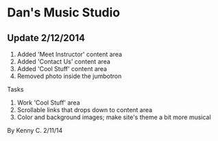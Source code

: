 # Dan's Music Studio 

## Update 2/12/2014

1. Added 'Meet Instructor' content area
2. Added 'Contact Us' content area
3. Added 'Cool Stuff' content area
4. Removed photo inside the jumbotron

Tasks

1. Work 'Cool Stuff' area
2. Scrollable links that drops down to content area
3. Color and background images; make site's theme a bit more musical
  
By Kenny C.
2/11/14
